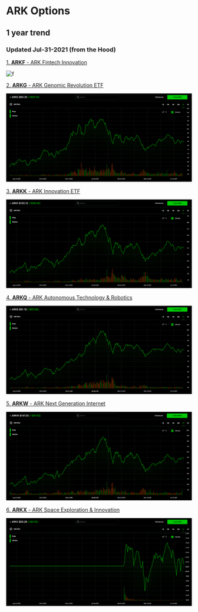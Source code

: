 # ARK Options
## 1 year trend
### Updated Jul-31-2021 (from the Hood)

[1. **ARKF** - ARK Fintech Innovation ][ARKF]
 
![f](https://docs.google.com/spreadsheets/d/e/2PACX-1vSfAkU1jTkECwZrsnT8m4X0T-TIT1kz2D6PSyBDcUoPDu7U19WVtI8bJ--H4Qf-cnQ436EHHvYRv4xH/pubchart?oid=907041931&format=interactive) 
 
[2. **ARKG** - ARK Genomic Revolution ETF][ARKG]
 
![g](https://github.com/rnhpyx/ARK_Trends/blob/main/f2.png) 
 
[3. **ARKK** - ARK Innovation ETF][ARKK]
 
![k](https://github.com/rnhpyx/ARK_Trends/blob/main/f3.png)

[4. **ARKQ** - ARK Autonomous Technology & Robotics][ARKQ]

![q](https://github.com/rnhpyx/ARK_Trends/blob/main/f4.png)

[5. **ARKW** - ARK Next Generation Internet][ARKW]

![w](https://github.com/rnhpyx/ARK_Trends/blob/main/f5.png)

[6. **ARKX** - ARK Space Exploration & Innovation](https://robinhood.com/stocks/ARKX "ARKX on Robinhood")

![x](https://github.com/rnhpyx/ARK_Trends/blob/main/f6.png)

[ARKF]: https://robinhood.com/stocks/ARKF "ARKF on Robinhood"
[ARKG]: https://robinhood.com/stocks/ARKG "ARKG on Robinhood"
[ARKK]: https://robinhood.com/stocks/ARKK "ARKK on Robinhood"
[ARKQ]: https://robinhood.com/stocks/ARKQ "ARKQ on Robinhood"
[ARKW]: https://robinhood.com/stocks/ARKW "ARKW on Robinhood"
[ARKX]: https://robinhood.com/stocks/ARKX "ARKX on Robinhood"
